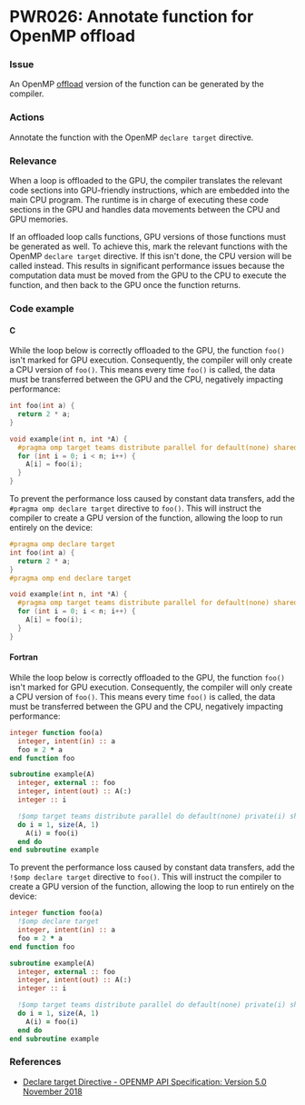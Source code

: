 # PWR026: Annotate function for OpenMP offload

### Issue

An OpenMP [offload](../../Glossary/Offloading.md) version of the function can be
generated by the compiler.

### Actions

Annotate the function with the OpenMP `declare target` directive.

### Relevance

When a loop is offloaded to the GPU, the compiler translates the relevant code
sections into GPU-friendly instructions, which are embedded into the main CPU
program. The runtime is in charge of executing these code sections in the GPU
and handles data movements between the CPU and GPU memories.

If an offloaded loop calls functions, GPU versions of those functions must be
generated as well. To achieve this, mark the relevant functions with the OpenMP
`declare target` directive. If this isn't done, the CPU version will be called
instead. This results in significant performance issues because the computation
data must be moved from the GPU to the CPU to execute the function, and then
back to the GPU once the function returns.

### Code example

#### C

While the loop below is correctly offloaded to the GPU, the function `foo()`
isn't marked for GPU execution. Consequently, the compiler will only create a
CPU version of `foo()`. This means every time `foo()` is called, the data must
be transferred between the GPU and the CPU, negatively impacting performance:

```c
int foo(int a) {
  return 2 * a;
}

void example(int n, int *A) {
  #pragma omp target teams distribute parallel for default(none) shared(A, n)
  for (int i = 0; i < n; i++) {
    A[i] = foo(i);
  }
}
```

To prevent the performance loss caused by constant data transfers, add the
`#pragma omp declare target` directive to `foo()`. This will instruct the
compiler to create a GPU version of the function, allowing the loop to run
entirely on the device:

```c
#pragma omp declare target
int foo(int a) {
  return 2 * a;
}
#pragma omp end declare target

void example(int n, int *A) {
  #pragma omp target teams distribute parallel for default(none) shared(A, n)
  for (int i = 0; i < n; i++) {
    A[i] = foo(i);
  }
}
```

#### Fortran

While the loop below is correctly offloaded to the GPU, the function `foo()`
isn't marked for GPU execution. Consequently, the compiler will only create a
CPU version of `foo()`. This means every time `foo()` is called, the data must
be transferred between the GPU and the CPU, negatively impacting performance:

```fortran
integer function foo(a)
  integer, intent(in) :: a
  foo = 2 * a
end function foo

subroutine example(A)
  integer, external :: foo
  integer, intent(out) :: A(:)
  integer :: i

  !$omp target teams distribute parallel do default(none) private(i) shared(A)
  do i = 1, size(A, 1)
    A(i) = foo(i)
  end do
end subroutine example
```

To prevent the performance loss caused by constant data transfers, add the
`!$omp declare target` directive to `foo()`. This will instruct the compiler to
create a GPU version of the function, allowing the loop to run entirely on the
device:

```fortran
integer function foo(a)
  !$omp declare target
  integer, intent(in) :: a
  foo = 2 * a
end function foo

subroutine example(A)
  integer, external :: foo
  integer, intent(out) :: A(:)
  integer :: i

  !$omp target teams distribute parallel do default(none) private(i) shared(A)
  do i = 1, size(A, 1)
    A(i) = foo(i)
  end do
end subroutine example
```

### References

* [Declare target Directive - OPENMP API Specification: Version 5.0 November 2018](https://www.openmp.org/spec-html/5.0/openmpsu62.html#x88-2980002.12.7)
